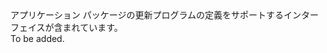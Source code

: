 <Namespace Name="Microsoft.Azure.Management.Batch.Fluent.Application.UpdateDefinition">
  <Docs>
    <summary>アプリケーション パッケージの更新プログラムの定義をサポートするインターフェイスが含まれています。</summary> 
    <remarks>To be added.</remarks>
  </Docs>
</Namespace>
